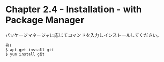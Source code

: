Chapter 2.4 - Installation - with Package Manager
=======

パッケージマネージャに応じてコマンドを入力しインストールしてください。

```
例)
$ apt-get install git
$ yum install git
```